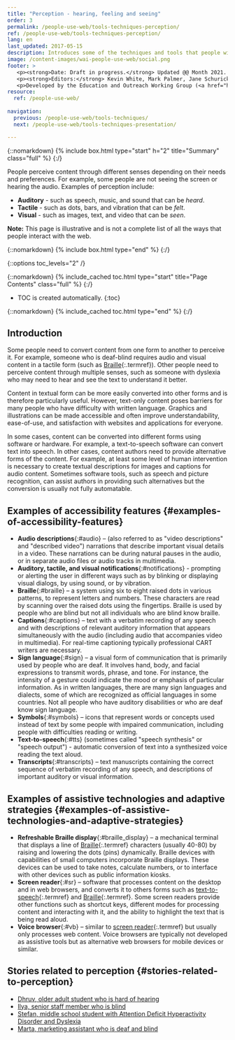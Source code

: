 ```yaml
---
title: "Perception - hearing, feeling and seeing"
order: 3
permalink: /people-use-web/tools-techniques-perception/
ref: /people-use-web/tools-techniques-perception/
lang: en
last_updated: 2017-05-15
description: Introduces some of the techniques and tools that people with disabilities use to interact with the web — web browser settings, text-to-speech, speech recognition, and many more.
image: /content-images/wai-people-use-web/social.png
footer: >
   <p><strong>Date: Draft in progress.</strong> Updated @@ Month 2021. First published Month 20@@. CHANGELOG.</p>
   <p><strong>Editors:</strong> Kevin White, Mark Palmer, Jane Schurick, and <a href="https://www.w3.org/People/shadi/">Shadi Abou_Zahra</a>.  <strong>Contributors:</strong> @@name, @@name, and <a href="https://www.w3.org/groups/wg/eowg/participants">participants of EOWG</a>. ACKNOWLEDGEMENTS lists past editors and additional contributors.</p>
   <p>Developed by the Education and Outreach Working Group (<a href="http://www.w3.org/WAI/EO/">EOWG</a>). Previously developed with the <a href="https://www.w3.org/WAI/EO/2008/wai-age-tf">WAI-AGE Task Force</a>, with support of the <a href="https://www.w3.org/WAI/WAI-AGE/">WAI-AGE Project</a>.</p>
resource:
  ref: /people-use-web/
  
navigation:
  previous: /people-use-web/tools-techniques/
  next: /people-use-web/tools-techniques-presentation/

---
```


{::nomarkdown}
{% include box.html type="start" h="2" title="Summary" class="full" %}
{:/}

People perceive content through different senses depending on their needs and preferences. For example, some people are not seeing the screen or hearing the audio. Examples of perception include:

-   **Auditory** - such as speech, music, and sound that can be *heard*.
-   **Tactile** - such as dots, bars, and vibration that can be *felt*.
-   **Visual** - such as images, text, and video that can be *seen*.

**Note:** This page is illustrative and is not a complete list of all the ways that people interact with the web.

{::nomarkdown}
{% include box.html type="end" %}
{:/}


{::options toc_levels="2" /}

{::nomarkdown}
{% include_cached toc.html type="start" title="Page Contents" class="full" %}
{:/}

-   TOC is created automatically.
{:toc}

{::nomarkdown}
{% include_cached toc.html type="end" %}
{:/}

## Introduction

Some people need to convert content from one form to another to perceive it. For example, someone who is deaf-blind requires audio and visual content in a tactile form (such as [Braille](#braille){:.termref}). Other people need to perceive content through multiple senses, such as someone with dyslexia who may need to hear and see the text to understand it better.

Content in textual form can be more easily converted into other forms and is therefore particularly useful. However, text-only content poses barriers for many people who have difficulty with written language. Graphics and illustrations can be made accessible and often improve understandability, ease-of-use, and satisfaction with websites and applications for everyone.

In some cases, content can be converted into different forms using software or hardware. For example, a text-to-speech software can convert text into speech. In other cases, content authors need to provide alternative forms of the content. For example, at least some level of human intervention is necessary to create textual descriptions for images and captions for audio content. Sometimes software tools, such as speech and picture recognition, can assist authors in providing such alternatives but the conversion is usually not fully automatable.

## Examples of accessibility features {#examples-of-accessibility-features}

- **Audio descriptions**{:#audio} – (also referred to as "video descriptions" and "described video") narrations that describe important visual details in a video. These narrations can be during natural pauses in the audio, or in separate audio files or audio tracks in multimedia.
- **Auditory, tactile, and visual notifications**{:#notifications} - prompting or alerting the user in different ways such as by blinking or displaying visual dialogs, by using sound, or by vibration.
- **Braille**{:#braille} – a system using six to eight raised dots in various patterns, to represent letters and numbers. These characters are read by scanning over the raised dots using the fingertips. Braille is used by people who are blind but not all individuals who are blind know braille.
- **Captions**{:#captions} – text with a verbatim recording of any speech and with descriptions of relevant auditory information that appears simultaneously with the audio (including audio that accompanies video in multimedia). For real-time captioning typically professional CART writers are necessary.
- **Sign language**{:#sign} – a visual form of communication that is primarily used by people who are deaf. It involves hand, body, and facial expressions to transmit words, phrase, and tone. For instance, the intensity of a gesture could indicate the mood or emphasis of particular information. As in written languages, there are many sign languages and dialects, some of which are recognized as official languages in some countries. Not all people who have auditory disabilities or who are deaf know sign language.
- **Symbols**{:#symbols} – icons that represent words or concepts used instead of text by some people with impaired communication, including people with difficulties reading or writing.
- **Text-to-speech**{:#tts} (sometimes called "speech synthesis" or "speech output") - automatic conversion of text into a synthesized voice reading the text aloud.
- **Transcripts**{:#transcripts} – text manuscripts containing the correct sequence of verbatim recording of any speech, and descriptions of important auditory or visual information.

## Examples of assistive technologies and adaptive strategies {#examples-of-assistive-technologies-and-adaptive-strategies}

- **Refreshable Braille display**{:#braille_display} – a mechanical terminal that displays a line of [Braille](#braille){:.termref} characters (usually 40-80) by raising and lowering the dots (pins) dynamically. Braille devices with capabilities of small computers incorporate Braille displays. These devices can be used to take notes, calculate numbers, or to interface with other devices such as public information kiosks.
- **Screen reader**{:#sr} – software that processes content on the desktop and in web browsers, and converts it to others forms such as [text-to-speech](#tts){:.termref} and [Braille](#braille){:.termref}. Some screen readers provide other functions such as shortcut keys, different modes for processing content and interacting with it, and the ability to highlight the text that is being read aloud.
- **Voice browser**{:#vb} – similar to [screen reader](#sr){:.termref} but usually only processes web content. Voice browsers are typically not developed as assistive tools but as alternative web browsers for mobile devices or similar.

## Stories related to perception {#stories-related-to-perception}

- [Dhruv, older adult student who is hard of hearing](/people-use-web/user-stories-six/)
- [Ilya, senior staff member who is blind](/people-use-web/user-stories-three/)
- [Stefan, middle school student with Attention Deficit Hyperactivity Disorder and Dyslexia](/people-use-web/user-stories-eight/)
- [Marta, marketing assistant who is deaf and blind](/people-use-web/user-stories-seven/)
